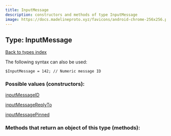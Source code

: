 ```yaml
---
title: InputMessage
description: constructors and methods of type InputMessage
image: https://docs.madelineproto.xyz/favicons/android-chrome-256x256.png
---
```

## Type: InputMessage  
[Back to types index](index.md)



The following syntax can also be used:

```
$InputMessage = 142; // Numeric message ID
```


### Possible values (constructors):

[inputMessageID](../constructors/inputMessageID.md)  

[inputMessageReplyTo](../constructors/inputMessageReplyTo.md)  

[inputMessagePinned](../constructors/inputMessagePinned.md)  



### Methods that return an object of this type (methods):



